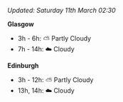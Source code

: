 *Updated: Saturday 11th March 02:30*

**Glasgow**

* 3h - 6h: :partly_sunny: Partly Cloudy
* 7h - 14h: :cloud: Cloudy

**Edinburgh**

* 3h - 12h: :partly_sunny: Partly Cloudy
* 13h, 14h: :cloud: Cloudy
